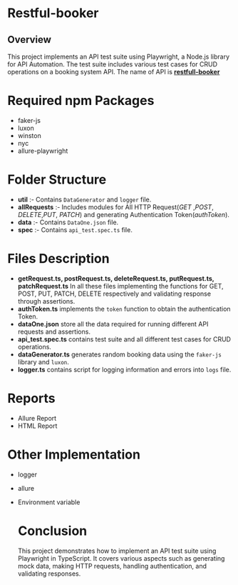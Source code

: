
# Restful-booker
## Overview
This project implements an API test suite using Playwright, a Node.js library for API Automation. The test suite includes various test cases for CRUD operations on a booking system API. The name of API is **[restfull-booker](https://restful-booker.herokuapp.com/apidoc/index.html)**



# Required npm Packages
- faker-js
- luxon
- winston
- nyc
- allure-playwright

  
# Folder Structure
- **util** :- Contains `DataGenerator` and `logger` file.
- **allRequests** :- Includes modules for All HTTP Request(*GET* ,*POST*, *DELETE*,*PUT*, *PATCH*) and generating Authentication Token(*authToken*).
- **data** :- Contains `DataOne.json` file.
- **spec** :- Contains `api_test.spec.ts` file.

# Files Description
- **getRequest.ts, postRequest.ts, deleteRequest.ts, putRequest.ts, patchRequest.ts** In all these files implementing the functions for GET, POST, PUT, PATCH, DELETE respectively and validating response through assertions.
- **authToken.ts** implements the `token` function to obtain the authentication Token. 
- **dataOne.json** store all the data required for running different API requests and assertions.
- **api_test.spec.ts** contains test suite and all different test cases for CRUD operations.
- **dataGenerator.ts** generates random booking data using the `faker-js` library and `luxon`.
- **logger.ts** contains script for logging information and errors into `logs` file.

# Reports
- Allure Report
- HTML Report

# Other Implementation
- logger
- allure
- Environment variable

  # Conclusion
  This project demonstrates how to implement an API test suite using Playwright in TypeScript. It covers various aspects such as generating mock data, making HTTP requests, handling authentication, and validating responses.





